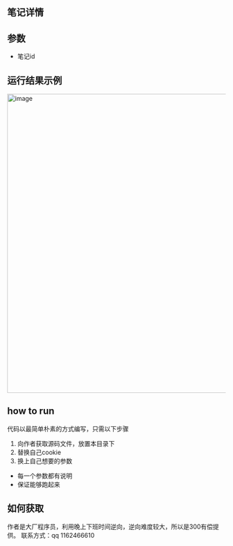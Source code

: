 ## 笔记详情

## 参数
- 笔记id

## 运行结果示例
<img width="688" alt="image" src="https://github.com/wang-zhiyang/xhscrawl/assets/55040284/0dae4465-950c-445d-ab5b-a27796c00d1a">

## how to run
代码以最简单朴素的方式编写，只需以下步骤
1. 向作者获取源码文件，放置本目录下
2. 替换自己cookie
3. 换上自己想要的参数

- 每一个参数都有说明
- 保证能够跑起来

## 如何获取
作者是大厂程序员，利用晚上下班时间逆向，逆向难度较大，所以是300有偿提供。
联系方式：qq 1162466610

